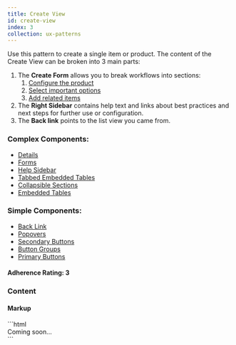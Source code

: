 ```yaml
---
title: Create View
id: create-view
index: 3
collection: ux-patterns
---
```

<div class="row">
  <div class="col-md-3">
    <p>Use this pattern to create a single item or product. The content of the Create View can be broken into 3 main parts:</p>
    <ol>
      <li>The <strong>Create Form</strong> allows you to break workflows into sections:
        <ol>
          <li><a href="javascript:void(0);" class="highlight-source" data-highlight-target="create-example-identify">Configure the product</a></li>
          <li><a href="javascript:void(0);" class="highlight-source" data-highlight-target="create-example-select">Select important options</a></li>
          <li><a href="javascript:void(0);" class="highlight-source" data-highlight-target="create-example-add-related">Add related items</a></li>
        </ol>
      </li>
      <li>The <strong>Right Sidebar</strong> contains help text and links about best practices and next steps for further use or configuration.</li>
      <li>The <strong>Back link</strong> points to the list view you came from. </li>
    </ol>
    <h3>Complex Components:</h3>
    <ul>
      <li><a href="/documentation/ui-components.html#details" class="highlight-source" data-highlight-target="create-example-horizontal-form">Details</a></li>
      <li><a href="/documentation/ui-components.html#forms" class="highlight-source" data-highlight-target="form-highlight-example">Forms</a></li>
      <li><a href="/documentation/ux-patterns.html#create-view" class="highlight-source" data-highlight-target="create-example-help-sidebar">Help Sidebar</a></li>
      <li><a href="/documentation/ui-components.html#tabs" class="highlight-source" data-highlight-target="create-example-tabbed-embedded-table">Tabbed Embedded Tables</a></li>
      <li><a href="/documentation/ui-components.html#details" class="highlight-source" data-highlight-target="create-example-add-related">Collapsible Sections</a></li>
      <li><a href="/documentation/ui-components.html#tabs" class="highlight-source" data-highlight-target="create-example-embedded-table">Embedded Tables</a>
      </li>
    </ul>
    <h3>Simple Components:</h3>
    <ul>
      <li><a href="/documentation/ui-components.html#back-link" class="highlight-source" data-highlight-target="create-example-back-link">Back Link</a></li>
      <li><a href="/documentation/ui-components.html#popover" class="highlight-source" data-highlight-target="add-items-popover">Popovers</a></li>
      <li><a href="/documentation/ui-components.html#secondary-buttons" class="highlight-source" data-highlight-target="add-items-button">Secondary Buttons</a></li>
      <li><a href="/documentation/ui-components.html#button-groups" class="highlight-source" data-highlight-target="create-example-button-group">Button Groups</a></li>
      <li><a href="/documentation/ui-components.html#primary-buttons" class="highlight-source" data-highlight-target="create-example-primary-button">Primary Buttons</a></li>
    </ul>
    <h4>Adherence Rating: 3</h4>
  </div>
  <div class="col-md-9">
    <h3>Content</h3>
    <div class="row">
      <div class="col-md-12">
        <h4>Markup</h4>
    ```html
    <div>Coming soon...</div>
    ```
      </div>
    </div>
  </div>
</div>
